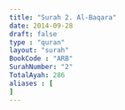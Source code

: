 ```yaml
---
title: "Surah 2. Al-Baqara"
date: 2014-09-28
draft: false
type : "quran"
layout: "surah"
BookCode : "ARB"
SurahNumber: "2"
TotalAyah: 286
aliases : [
]
---
```



